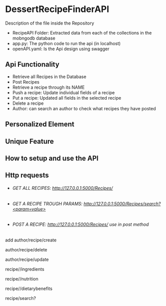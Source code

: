 # DessertRecipeFinderAPI
Description of the file inside the Repository
- RecipeAPI Folder: Extracted data from each of the collections in the mobngodb database 
- app.py: The python code to run the api (in localhost)
- openAPI.yaml: Is the Api design using swagger

## Api Functionality
- Retrieve all Recipes in the Database
- Post Recipes
- Retrieve a recipe through its NAME
- Push a recipe: Update individual fields of a recipe
- Put a recipe: Updated all fields in the selected recipe 
- Delete a recipe 
- Author: can search an author to check what recipes they have posted

## Personalized Element

## Unique Feature

## How to setup and use the API

## Http requests
- ###### GET ALL RECIPES: http://127.0.0.1:5000/Recipes/ 
- ###### GET A RECIPE TROUGH PARAMS: http://127.0.0.1:5000/Recipes/search?<param=value>
- ###### POST A RECIPE: http://127.0.0.1:5000/Recipes/ use in post method



add
author/recipe/create

author/recipe/delete

author/recipe/update


recipe/<name>/ingredients

recipe/<name>/nutrition

recipe/<name>/dietarybenefits

recipe/search?

